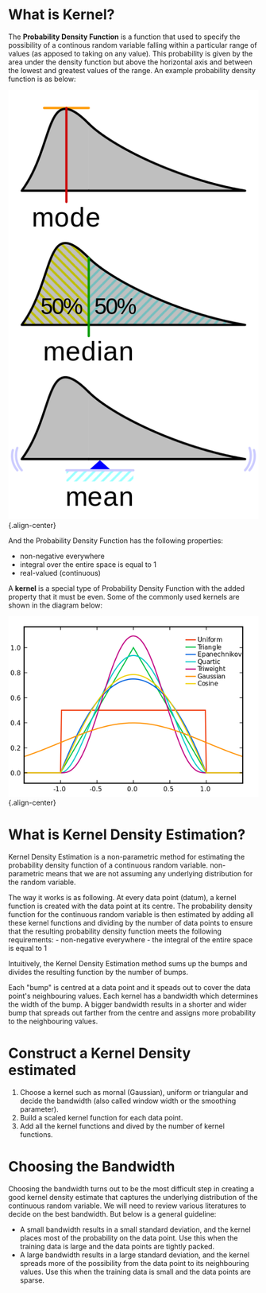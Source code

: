 <!-- TITLE: Kernel Density Estimation -->
<!-- SUBTITLE: My understanding of Kernel Density Estimation -->

# What is Kernel?
The **Probability Density Function** is a function that used to specify the possibility of a continous random variable falling within a particular range of values (as apposed to taking on any value). This probability is given by the area under the density function but above the horizontal axis and between the lowest and greatest values of the range. An example probability density function is as below:

![Visualisation Mode Median Mean Svg](/uploads/machine-learning/visualisation-mode-median-mean-svg.png "Visualisation Mode Median Mean Svg"){.align-center}

And the Probability Density Function has the following properties: 
* non-negative everywhere 
* integral over the entire space is equal to 1 
* real-valued (continuous)

A **kernel** is a special type of Probability Density Function with the added property that it must be even. Some of the commonly used kernels are shown in the diagram below:

![Common Kernels](/uploads/machine-learning/common-kernels.png "Common Kernels"){.align-center}

# What is Kernel Density Estimation?
Kernel Density Estimation is a non-parametric method for estimating the probability density function of a continuous random variable. non-parametric means that we are not assuming any underlying distribution for the random variable.

The way it works is as following. At every data point (datum), a kernel function is created with the data point at its centre. The probability density function for the continuous random variable is then estimated by adding all these kernel functions and dividing by the number of data points to ensure that the resulting probability density function meets the following requirements: - non-negative everywhere - the integral of the entire space is equal to 1

Intuitively, the Kernel Density Estimation method sums up the bumps and divides the resulting function by the number of bumps.

Each "bump" is centred at a data point and it speads out to cover the data point's neighbouring values. Each kernel has a bandwidth which determines the width of the bump. A bigger bandwidth results in a shorter and wider bump that spreads out farther from the centre and assigns more probability to the neighbouring values.

# Construct a Kernel Density estimated
1. Choose a kernel such as mornal (Gaussian), uniform or triangular and decide the bandwidth (also called window width or the smoothing parameter).
1. Build a scaled kernel function for each data point.
1. Add all the kernel functions and dived by the number of kernel functions.

# Choosing the Bandwidth
Choosing the bandwidth turns out to be the most difficult step in creating a good kernel density estimate that captures the underlying distribution of the continuous random variable. We will need to review various literatures to decide on the best bandwidth. But below is a general guideline:

* A small bandwidth results in a small standard deviation, and the kernel places most of the probability on the data point. Use this when the training data is large and the data points are tightly packed.
* A large bandwidth results in a large standard deviation, and the kernel spreads more of the possibility from the data point to its neighbouring values. Use this when the training data is small and the data points are sparse.